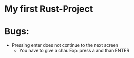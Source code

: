 # My first Rust-Project

# Bugs:
- Pressing enter does not continue to the next screen
  - You have to give a char. Exp: press a and than ENTER

